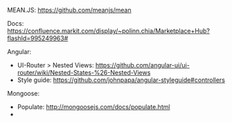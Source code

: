 MEAN.JS: https://github.com/meanjs/mean

Docs: https://confluence.markit.com/display/~polinn.chia/Marketplace+Hub?flashId=995249963#

Angular:
* UI-Router > Nested Views: https://github.com/angular-ui/ui-router/wiki/Nested-States-%26-Nested-Views
* Style guide: https://github.com/johnpapa/angular-styleguide#controllers

Mongoose:
* Populate: http://mongoosejs.com/docs/populate.html
* 